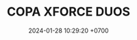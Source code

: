 ---
layout: rsl
permalink: /copa-xforce-duos
categories: logos
date: 2024-01-28 10:29:20 +0700
title: COPA XFORCE DUOS
tag: 
color: black
background: '#748DFF'
ICONSL: /assets/logos/COPA XFORCE.png
titleSLR: COPA XFORCE DUOS
image: /assets/img/CXFDuos.png

#LLAVE1
equipo1llave1: ---
picks1llave1: ---
equipo2llave1: ---
picks2llave1: --
#LLAVE1
#LLAVE1
#LLAVE1
#LLAVE1
#LLAVE1
#LLAVE1
#LLAVE1
#LLAVE1
#LLAVE1
#LLAVE1
#LLAVE1
#LLAVE1
#LLAVE1
#LLAVE1
#LLAVE1
#LLAVE1
#LLAVE1
#LLAVE1
#LLAVE1
#LLAVE1
#LLAVE1
#LLAVE1
#LLAVE1
#LLAVE1
#LLAVE1
#LLAVE1
#LLAVE1
---